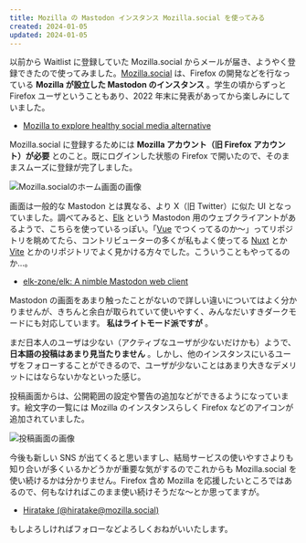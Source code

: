```yaml
---
title: Mozilla の Mastodon インスタンス Mozilla.social を使ってみる
created: 2024-01-05
updated: 2024-01-05
---
```


以前から Waitlist に登録していた Mozilla.social からメールが届き、ようやく登録できたので使ってみました。[Mozilla.social](https://mozilla.social/public/local) は、Firefox の開発などを行なっている **Mozilla が設立した Mastodon のインスタンス** 。学生の頃からずっと Firefox ユーザということもあり、2022 年末に発表があってから楽しみにしていました。

- [Mozilla to explore healthy social media alternative](https://blog.mozilla.org/en/mozilla/mozilla-launch-fediverse-instance-social-media-alternative/)

Mozilla.social に登録するためには **Mozilla アカウント（旧 Firefox アカウント）が必要** とのこと。既にログインした状態の Firefox で開いたので、そのままスムーズに登録が完了しました。

![Mozilla.socialのホーム画面の画像](b1a973ca-5ce9-4f80-114a-63490973ef00)

画面は一般的な Mastodon とは異なる、より X（旧 Twitter）に似た UI となっていました。調べてみると、[Elk](https://github.com/elk-zone/elk) という Mastodon 用のウェブクライアントがあるようで、こちらを使っているっぽい。「[Vue](https://ja.vuejs.org/) でつくってるのか～」ってリポジトリを眺めてたら、コントリビューターの多くが私もよく使ってる [Nuxt](https://nuxt.com/) とか [Vite](https://ja.vitejs.dev/) とかのリポジトリでよく見かける方々でした。こういうこともやってるのか…。

- [elk-zone/elk: A nimble Mastodon web client](https://github.com/elk-zone/elk)

Mastodon の画面をあまり触ったことがないので詳しい違いについてはよく分かりませんが、きちんと余白が取られていて使いやすく、みんなだいすきダークモードにも対応しています。 **私はライトモード派ですが** 。

まだ日本人のユーザは少ない（アクティブなユーザが少ないだけかも）ようで、 **日本語の投稿はあまり見当たりません** 。しかし、他のインスタンスにいるユーザをフォローすることができるので、ユーザが少ないことはあまり大きなデメリットにはならないかなといった感じ。

投稿画面からは、公開範囲の設定や警告の追加などができるようになっています。絵文字の一覧には Mozilla のインスタンスらしく Firefox などのアイコンが追加されていました。

![投稿画面の画像](99054fff-1e4d-44d6-7650-1bab06c3f200)

今後も新しい SNS が出てくると思いますし、結局サービスの使いやすさよりも知り合いが多くいるかどうかが重要な気がするのでこれからも Mozilla.social を使い続けるかは分かりません。Firefox 含め Mozilla を応援したいところではあるので、何もなければこのまま使い続けそうだな～とか思ってますが。

- [Hiratake (@hiratake@mozilla.social)](https://mozilla.social/@hiratake)

もしよろしければフォローなどよろしくおねがいいたします。
